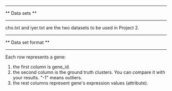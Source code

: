 *********************
** Data sets **
*********************
cho.txt and iyer.txt are the two datasets to be used in Project 2. 

*********************
** Data set format **
*********************

Each row represents a gene:
1) the first column is gene_id.
2) the second column is the ground truth clusters. You can compare it with your results. "-1" means outliers.
3) the rest columns represent gene's expression values (attribute).
